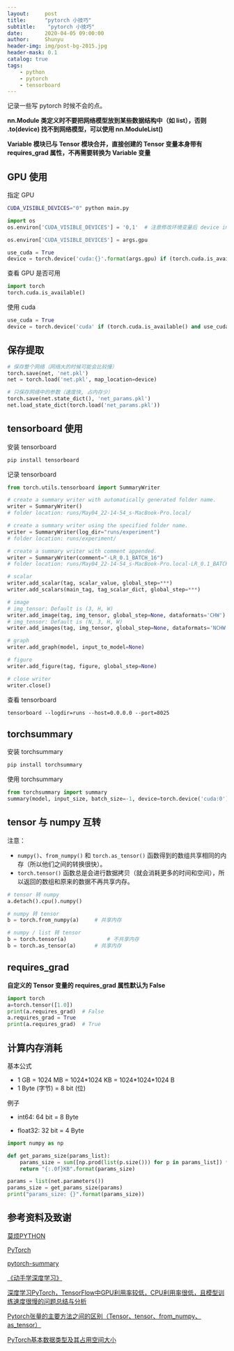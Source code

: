```yaml
---
layout:     post
title:      "pytorch 小技巧"
subtitle:    "pytorch 小技巧"
date:       2020-04-05 09:00:00
author:     Shunyu
header-img: img/post-bg-2015.jpg
header-mask: 0.1
catalog: true
tags:
    - python
    - pytorch
    - tensorboard
---
```




记录一些写 pytorch 时候不会的点。

**nn.Module 类定义时不要把网络模型放到某些数据结构中（如 list），否则 .to(device) 找不到网络模型，可以使用 nn.ModuleList()**

**Variable 模块已与 Tensor 模块合并，直接创建的 Tensor 变量本身带有 requires_grad 属性，不再需要转换为 Variable 变量**



## GPU 使用

指定 GPU

```bash
CUDA_VISIBLE_DEVICES="0" python main.py
```



```python
import os
os.environ['CUDA_VISIBLE_DEVICES'] = '0,1'  # 注意修改环境变量后 device index 可能会发生变化

os.environ['CUDA_VISIBLE_DEVICES'] = args.gpu

use_cuda = True
device = torch.device('cuda:{}'.format(args.gpu) if (torch.cuda.is_available() and use_cuda) else 'cpu')
```



查看 GPU 是否可用

```python
import torch
torch.cuda.is_available()
```



使用 cuda

```python
use_cuda = True
device = torch.device('cuda' if (torch.cuda.is_available() and use_cuda) else 'cpu')
```



## 保存提取

```python
# 保存整个网络（网络大的时候可能会比较慢）
torch.save(net, 'net.pkl')  
net = torch.load('net.pkl', map_location=device)

# 只保存网络中的参数（速度快, 占内存少）
torch.save(net.state_dict(), 'net_params.pkl')   
net.load_state_dict(torch.load('net_params.pkl'))
```



## tensorboard 使用

安装 tensorboard

```bash
pip install tensorboard
```



记录 tensorboard

```python
from torch.utils.tensorboard import SummaryWriter

# create a summary writer with automatically generated folder name.
writer = SummaryWriter()
# folder location: runs/May04_22-14-54_s-MacBook-Pro.local/

# create a summary writer using the specified folder name.
writer = SummaryWriter(log_dir="runs/experiment")
# folder location: runs/experiment/

# create a summary writer with comment appended.
writer = SummaryWriter(comment="-LR_0.1_BATCH_16")
# folder location: runs/May04_22-14-54_s-MacBook-Pro.local-LR_0.1_BATCH_16/

# scalar
writer.add_scalar(tag, scalar_value, global_step=***)
writer.add_scalars(main_tag, tag_scalar_dict, global_step=***)

# image
# img_tensor: Default is (3, H, W)
writer.add_image(tag, img_tensor, global_step=None, dataformats='CHW')
# img_tensor: Default is (N, 3, H, W)
writer.add_images(tag, img_tensor, global_step=None, dataformats='NCHW')

# graph
writer.add_graph(model, input_to_model=None)

# figure
writer.add_figure(tag, figure, global_step=None)

# close writer
writer.close()
```



查看 tensorboard

```
tensorboard --logdir=runs --host=0.0.0.0 --port=8025
```



## torchsummary

安装 torchsummary

``` bash
pip install torchsummary
```



使用 torchsummary

``` python
from torchsummary import summary
summary(model, input_size, batch_size=-1, device=torch.device('cuda:0'))
```



## tensor 与 numpy 互转

注意：

- `numpy()`、`from_numpy()` 和 `torch.as_tensor()` 函数得到的数组共享相同的内存（所以他们之间的转换很快）。
- `torch.tensor()` 函数总是会进行数据拷贝（就会消耗更多的时间和空间），所以返回的数组和原来的数据不再共享内存。

```python
# tensor 转 numpy
a.detach().cpu().numpy()

# numpy 转 tensor
b = torch.from_numpy(a)		# 共享内存

# numpy / list 转 tensor
b = torch.tensor(a)				# 不共享内存
b = torch.as_tensor(a)		# 共享内存
```



## requires_grad

**自定义的 Tensor 变量的 requires_grad 属性默认为 False**

```python
import torch
a=torch.tensor([1.0])
print(a.requires_grad)  # False
a.requires_grad = True
print(a.requires_grad)  # True
```





## 计算内存消耗

基本公式

- 1 GB = 1024 MB = 1024\*1024 KB = 1024\*1024\*1024 B
- 1 Byte (字节) = 8 bit (位)

例子

- int64: 64 bit = 8 Byte

- float32: 32 bit = 4 Byte



``` python
import numpy as np

def get_params_size(params_list):
    params_size = sum([np.prod(list(p.size())) for p in params_list]) * 4 / 1024  # float32
    return "{:.0f}KB".format(params_size)

params = list(net.parameters())
params_size = get_params_size(params)
print("params_size: {}".format(params_size))
```





## 参考资料及致谢

[莫烦PYTHON](https://morvanzhou.github.io/)

[PyTorch](https://pytorch.org/)

[pytorch-summary](https://github.com/sksq96/pytorch-summary)

[《动手学深度学习》](http://zh.d2l.ai/) 

[深度学习PyTorch，TensorFlow中GPU利用率较低，CPU利用率很低，且模型训练速度很慢的问题总结与分析](https://blog.csdn.net/qq_32998593/article/details/92849585/)

[Pytorch张量的主要方法之间的区别（Tensor、tensor、from_numpy、as_tensor）](https://blog.csdn.net/qq_41251963/article/details/108362239)

[PyTorch基本数据类型及其占用空间大小](https://blog.csdn.net/zzq060143/article/details/89473973)